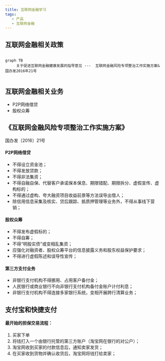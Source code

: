 ```yaml
---
title: 互联网金融学习
tags:
   - 产品
   - 互联网金融
---
```


## 互联网金融相关政策

```mermaid

graph TB
     关于促进互联网金融健康发展的指导意见 ---  互联网金融风险专项整治工作实施方案&国办发2016年21号 
     
```

## 互联网金融相关业务
* P2P网络借贷
* 股权众筹

## 《互联网金融风险专项整治工作实施方案》
国办发〔2016〕21号
#### P2P网络借贷
* 不得设立资金池；
* 不得发放贷款；
* 不得非法集资；
* 不得自融自保、代替客户承诺保本保息、期限错配、期限拆分、虚假宣传、虚构标的；
* 不得通过虚构、夸大融资项目收益前景等方法误导出借人；
* 除信用信息采集及核实、贷后跟踪、抵质押管理等业务外，不得从事线下营销；

#### 股权众筹
* 不得发布虚假标的；
* 不得自筹；
* 不得“明股实债”或变相乱集资；
* 应强化对融资者、股权众筹平台的信息披露义务和股东权益保护要求；
* 不得进行虚假陈述和误导性宣传；

#### 第三方支付业务
* 非银行支付机构不得挪用、占用客户备付金；
* 人民银行或商业银行不向非银行支付机构备付金账户计付利息；
* 非银行支付机构不得连接多家银行系统，变相开展跨行清算业务；

## 支付宝和快捷支付
#### 最开始的担保交易流程：
1. 买家下单
2. 将钱打入一个由银行托管的第三方账户（淘宝网在银行的对公户）；
3. 淘宝网收到买家的付款信息后，通知卖家发货；
4. 在买家收到货物并确认收货后，淘宝网将钱打给卖家；



